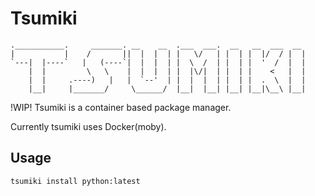 # Tsumiki

```
.___________.     _______. __    __  .___  ___.  __   __  ___  __  
|           |    /       ||  |  |  | |   \/   | |  | |  |/  / |  |
`---|  |----`   |   (----`|  |  |  | |  \  /  | |  | |  '  /  |  |
    |  |         \   \    |  |  |  | |  |\/|  | |  | |    <   |  |
    |  |     .----)   |   |  `--'  | |  |  |  | |  | |  .  \  |  |
    |__|     |_______/     \______/  |__|  |__| |__| |__|\__\ |__|
```

!WIP!
Tsumiki is a container based package manager.

Currently tsumiki uses Docker(moby).

## Usage

```sh
tsumiki install python:latest
```
